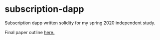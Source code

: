 # subscription-dapp
Subscription dapp written solidity for my spring 2020 independent study.

Final paper outline [here.](https://docs.google.com/document/d/1Oh89jYBLZSQhAoBcABh-dryjY6gZaDTCXG85ItuwsZY/edit?usp=sharing)
